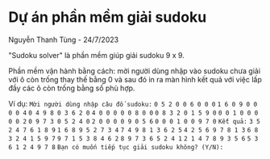 # Dự án phần mềm giải sudoku

Nguyễn Thanh Tùng - 24/7/2023

"Sudoku solver" là phần mềm giúp giải sudoku 9 x 9. 

Phần mềm vận hành bằng cách: mời người dùng nhập vào sudoku chưa giải với ô còn trống thay thế bằng 0 và sau đó in ra màn hình kết quả với việc lấp đầy các ô còn trống bằng số phù hợp. 

Ví dụ: 
`Mời người dùng nhập câu đố sudoku:`
`0 5 2 0 0 6 0 0 0`
`1 6 0 9 0 0 0 0 4`
`0 4 9 8 0 3 6 2 0`
`4 0 0 0 0 0 8 0 0`
`0 8 3 2 0 1 5 9 0`
`0 0 1 0 0 0 0 0 2`
`0 9 7 3 0 5 2 4 0`
`2 0 0 0 0 9 0 5 6`
`0 0 0 1 0 0 9 7 0`
`Kết quả:`
`3 5 2 4 7 6 1 8 9`
`1 6 8 9 5 2 7 3 4`
`7 4 9 8 1 3 6 2 5`
`4 2 5 6 9 7 8 1 3`
`6 8 3 2 4 1 5 9 7`
`9 7 1 5 3 8 4 6 2`
`8 9 7 3 6 5 2 4 1`
`2 1 4 7 8 9 3 5 6`
`5 3 6 1 2 4 9 7 8`
`Bạn có muốn tiếp tục giải sudoku không? (Y/N): `

